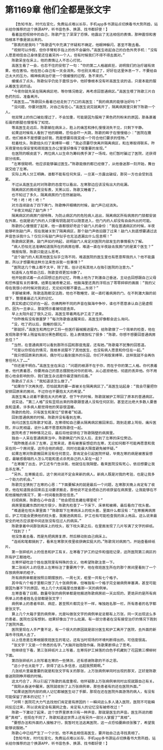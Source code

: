 # 第1169章 他们全都是张文宇
        【告知书友，时代在变化，免费站点难以长存，手机app多书源站点切换看书大势所趋，站长给你推荐的这个换源APP，听书音色多、换源、找书都好使！】
       看着监控视频中的自己，陈歌产生了深深了恐惧，他露出了无法相信的表情，那种震惊和害怕根本不像是装出来的。
       “那真的是我吗？”陈歌语气中充满了怀疑和不确定，他眼神躲闪，甚至不敢去看。
       “视频可以作假，但你手臂和手指上的伤不会骗你。”高医生收起自己的白色外壳手机：“没有人愿意相信自己身体里还住着另外一个人，但有时候我们不得不得去面对。”
       陈歌呆坐在床上，他的表情让人不忍心打扰。
       高医生看了一会，也忍不住的安慰了一句：“你的第二人格越疯狂，说明我们的治疗越有效果，他在害怕，他在担心自己有一天会消失。你也别太难过了，好好在这里休息一下，不要给自己太大的压力，精神疾病治疗是一个很缓慢的过程，急不来的。”
       缓缓点了点头，陈歌似乎仍处于震惊当中，他好像根本没有听高医生说的话，只是本能的服从着医生说的话。
       “今夜你就先呆在隔离病区吧，等你情况稳定，再考虑回普通病区。”高医生喂了陈歌三片白色药剂后，准备离开。
       “高医生……”陈歌回头看着已经走到了门口的高医生：“我的病真的能够治好吗？”
       “没问题，你要对医院，对自己有信心。”高医生说完就离开了，隔离病房里只剩下陈歌一个人。
       他双臂上的伤口被处理过了，不会加重，可能是因为服用了黑色药剂粉末的原因，那条裹着石膏的断腿也慢慢有了知觉。
       等高医生走远后，陈歌躺在病床上，脸上的痛苦和挣扎慢慢消失不见，只剩下平静。
       如果这时候有人看到了他的眼睛，恐怕会吓一大跳，陈歌的眸子在慢慢缩小：“医院在撒谎，他们根本不是想要治好我，而是想要将我变成一个符合他们要求的怪物。”
       枕着枕头，陈歌扭头扫了束缚带一眼：“我必须要尽快离开隔离病区，和左寒取得联系，昨天夜里他在保安室和夜班医生办公室里好像有了很重要的发现。”
       在医院的眼皮底下，两位病人以生命为筹码携手演了一场戏，他们暂时骗过了医院，还获得部分线索。
       “左寒很聪明，他应该能够骗过医生。”陈歌能做的都已经做了，从他昏迷那一刻开始，舞台就交给了左寒。
       实际上两人分工明确，谁都不能有任何失误，一旦某一方露出破绽，那另一方也会受到连累。
       不过从高医生此时对陈歌的态度可以看出，左寒那边应该没有出大的纰漏。
       隔离病区的房间里没有表，天黑以后，陈歌又睡着了。
       也不知过了多久，隔离病房的门忽然被敲响。
       “咚！咚！咚！咚！”
       对方连续敲击了四下房门，陈歌睁开眼睛的时候，敲门声已经消失。
       “半夜又响起了敲门声？”
       隔离病区的病房门很特殊，为防止病区内的危险病人逃出，隔离病区所有病房的门锁都安装在外面，也就是说门外的人只要有钥匙就可以随意进入，但门内的人却没有自由外出的可能。
       陈歌的心慢慢提了起来，他一直都很好奇这个敲门人的身份：“我在普通病区的时候，半夜能够听到敲门声，现在我被关到了隔离病区，那个敲门声依旧跟了过来！敲门人到底想要通过这声音告诉我什么？仅仅只有敲门声似乎也无法透漏出什么信息啊！”
       陈歌病区更换，敲门声如约响起，说明敲门人肯定对医院内部发生的事情极为了解。
       “病人恐怕无法准确知道我所在的病房在哪，难道一直在半夜敲击我房门的是某个医生？”
       情报有限，陈歌只能这么思考。
       “这个敲门的人和其他医生似乎立场不同，难道医院的医生里也有愿意帮我的人？他不能露面，所以才想要用这种方法来告诉我一些事情？”
       “医院这几个晚上都不太平，除了我，估计还有其他人在吸引医院的注意力。”
       知道有人在帮自己后，陈歌变得更加冷静了。
       他开始尝试着一点点回想过去的记忆，昨晚上他为了刺激自己昏迷，主动去回想跟自己父母和恐怖屋有关的事情，结果在被疼晕之前，他脑海里还真的浮现出了零零碎碎的画面：“我的父母在我很小的时候对我说过，无论如何都不要去……东郊？”
       手脚被束缚，陈歌连跑都没法跑，他也不敢睡觉，就一直盯着病房的门，在不刺激大脑的前提下，整理着最近几天的记忆。
       真实和虚幻交织在一起，仿佛两种不同的声音在脑海中争吵，谁也不愿意承认自己是虚假的，因为一旦承认，那就预示着被彻底舍弃。
       早上太阳升起了很久之后，高医生带着两名护工走了进来。
       “你昨晚有没有做噩梦？”每次陈歌昏迷醒来后，高医生好像都会这么询问。
       “没，吃了药以后，我睡的很沉。”
       “那就好。”高医生和两位护工将一些医疗器械搬进屋内，给陈歌做了一个简单的检查，他在发现陈歌手臂上残留有部分黑色颗粒后，脸上表情放松了很多：“陈歌，你想不想要回普通病房去住？”
       “当然，在普通病房可以看到那所乐园和那座鬼屋，还有她。”陈歌毫不犹豫的回答道。
       “可是以你现在的情况，我根本说服不了其他医生，也没有病人愿意和你住在一起。”
       “我只想回原来的房间，偶尔可以看到窗外的乐园，你们不用取束缚带，这样我就不会再伤害任何人了……”
       “你还是不明白。”高医生坐在床边：“问题的根源不在于你，而在于你的第二人格。你代表着善，他代表着恶，你要用自己的意志摆脱他对你的影响，从心底拒绝他，彻底的丢弃他。你不用担心他会影响到你，我们医生永远是你最坚强的后盾。”
       陈歌点了点头：“我知道该怎么做了。”
       “如果你下次再失控，恐怕就真的要一直被关在隔离病区了。”高医生站起身：“我会尽量把你安排回原来的房间，不过你也不要抱太大的希望。”
       高医生嘴上说着不要抱太大的希望，但下午的时候，陈歌就被护工带回了原本的普通病区。
       说实话，“第二人格”没有显现出来的陈歌跟普通人没有任何区别，甚至还比绝大多数人要善良和温柔，许多病人都觉得他的笑容很温暖。
       陈歌的危险，只有医生和某位“受害者”知道。
       回到普通病房的时候，陈歌并没有看到左寒。
       询问过医生后陈歌才知道，左寒得知自己要从隔离病区搬回来后，跑到走廊上骂街，痛斥医院，并以死相逼，说什么都不愿意和陈歌住一起。
       医院考虑了种种情况之后，最后将他安排在了陈歌隔壁的病房里。
       独自一人呆在普通病房当中，陈歌确定门外没人后，走到了左寒的床位旁边。
       “我昨晚差点杀了左寒，正常来说，患有被害妄想症的左寒，无论如何都不可能再愿意和我呆在同一个房间里。这符合他的病症，同时也能最大限度避免被怀疑。”
       如果左寒对陈歌搬回来没有任何意见，那肯定会引起医院怀疑，毕竟左寒的病是被害妄想症，最敏感极端的人怎么可能和差点杀死自己的人呆在一起？
       “左寒搬了出去，护工还专门告诉我，他就住在我隔壁。看来医院没有死心，依旧想要让我去杀左寒。”
       “另外，左寒搬走后，这个房间说不定会来新的病人。新病人既是对我的考验，也是让我多一个助力的机会。”
       陈歌完全猜到了左寒的心思：“下面要解决的就是最后一个问题，左寒那天晚上肯定有了收获，他在知道我会回来后主动要求搬走，那他说不定会把自己的收获留在病房里，让我能够在不和他接触的情况下，第一时间看到那些信息。”
       扫视病房，陈歌在心中自语：“他会把信息藏在哪里呢？”
       病房里能藏东西的地方很少，陈歌先检查了一下床下、床单和被褥，最后看向了枕头套。
       “难道是在枕头罩里面？”陈歌取下左寒病床上的枕头套，里面什么都没有：“左寒搬离病房后，护工可能会更换他的枕头套，我搬进病房后，护工也有可能检查我的床上用品，这么说来最安全的地方应该是中间这张没有住过人的病床。”
       陈歌拿着中间那张病床上的枕头，取下枕头罩之后，在里面发现了几片写满了文字的碎纸。
       “找到了！”
       他没急着去看，而是先把病房复原，然后移动到自己病床上。
       “连纸和笔都搞到了，看来左寒那天夜里收获确实挺大的。”陈歌背对病房门，开始查看碎纸片。
       第一张碎纸片上的信息和护工有关，左寒看了护工的证件和值班记录，这所医院第三病区的所有护工都姓吃。
       左寒怀疑吃这个姓在医院里有特殊的含义，他希望陈歌注意一下。
       第二张纸片上的信息上左寒标注了重要两个字，他在夜班医生所在的那个房间里看到了一个存放病例单的柜子。
       所有病例单都是按照日期摆放的，一周七天，柜里一共有七个格子。
       其中有六个格子里都只放了几十张病例单，但唯独有一个格子完全被病例单塞满，甚至可能是因为塞不下的原因，地上几个大纸箱里也放着那一天的病例单。
       左寒查看了日期，数量夸张的病例单都是他搬进陈歌病房前一天出现的，更诡异的是所有病例单上的患者姓名全部都是张文宇！
       病例单上的患者年龄、病症，甚至照片都完全不一样，唯独姓名那一栏，所有患者的名字都是张文宇。
       算上几个大箱子里的病例单，光是叫做张文宇的病例单足足都有上万张，同一天出现这么多的患者，医院也没有想到，结果好像出了什么纰漏，有一部分患者在没有接受治疗的情况下跑到了医院外面。
       医院里现在人手严重不足，有一个很大的原因就是部分医生和护工离开了医院，去外面的新海市寻找病人去了。
       以上信息是左寒根据夜班医生的笔记，还有当时现场的环境判断得出的，可信度很高。
       “张文宇？又是一个熟悉的名字。”大脑开始隐隐作痛，陈歌果断停止了思考。
       他继续往下看，第三张碎纸片上上写着，左寒将护工掉落的白色手机藏到了花园第三棵柳树下面。
       第四张碎纸片上则写着左寒的一些猜测，还有感谢陈歌的不杀之恩。
       “这小子也太能干了，获得了这么多信息，远超我预期啊。”
       几张纸片里最重要的就是和张文宇有关的那张，上万张病例单同时出现的那天，正好是陈歌昏迷刚刚睁开眼的时候。
       这太巧合了，所以引起了陈歌的高度重视，他怀疑那上万张病例单同时出现就跟自己有关。
       “我刚从昏迷中醒来，医院就收到了上万张病例单，那些患者有的还在医院外面。”
       “如果说医院内部的病人记忆都被医生动了手脚，那现在还在医院外面游荡的病人，有没有可能保留了原本的记忆？！”
       “对啊！医院花大力气去找他们肯定是有原因的！一瞬间这么多人涌入医院，医院不可能瞬间反应过来，所以说肯定会有漏网之鱼，肯定有人的记忆没有被修改过！”
       陈歌一下激动了起来，这个世界里原本只有一种声音，那就是医生的声音。医生所说的都是“真相”，但现在不同了，陈歌知道这世界上还有另外一部分人掌握了“真相”。
       “要想办法和外面的人接触才行，我暂时无法逃离医院，这一点恐怕要麻烦张雅了，希望我能够说服她。”
       陈歌心中已经产生了一个计划，他不再去相信高医生，要开始自己去寻找真相了。
       【告知书友，时代在变化，免费站点难以长存，手机app多书源站点切换看书大势所趋，站长给你推荐的这个换源APP，听书音色多、换源、找书都好使！】